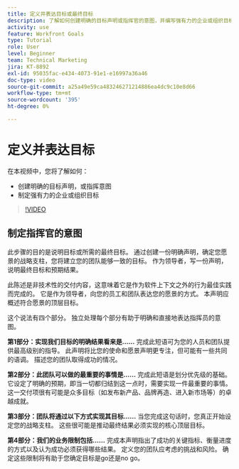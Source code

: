 ```yaml
---
title: 定义并表达目标或最终目标
description: 了解如何创建明确的目标声明或指挥官的意图，并编写强有力的企业或组织目标。
activity: use
feature: Workfront Goals
type: Tutorial
role: User
level: Beginner
team: Technical Marketing
jira: KT-8892
exl-id: 95035fac-e434-4073-91e1-e16997a36a46
doc-type: video
source-git-commit: a25a49e59ca483246271214886ea4dc9c10e8d66
workflow-type: tm+mt
source-wordcount: '395'
ht-degree: 0%

---
```


# 定义并表达目标

在本视频中，您将了解如何：

* 创建明确的目标声明，或指挥意图
* 制定强有力的企业或组织目标

>[!VIDEO](https://video.tv.adobe.com/v/335186/?quality=12&learn=on)

<!--
Your turn graphic
-->

## 制定指挥官的意图

此步骤的目的是说明目标或所需的最终目标。 通过创建一份明确声明，确定您愿景的战略支柱，您将建立您的团队能够一致的目标。 作为领导者，写一份声明，说明最终目标和预期结果。

此陈述是非技术性的交付内容，这意味着它是作为软件上下文之外的行为最佳实践而完成的。 它是作为领导者，向您的员工和团队表达您的愿景的方式。 本声明应概述符合愿景的顶层目标。

这个说法有四个部分。 独立处理每个部分有助于明确和直接地表达指挥员的意图。

**第1部分：实现我们目标的明确结果看来是……**
完成此短语可为您的人员和团队提供最高级别的指导。 此声明将比您的使命和愿景声明更专注，但可能有一些共同的语调。 描述您的团队取得成功的情况。

**第2部分：此团队可以做的最重要的事情是……**
完成此短语是划分优先级的基础。 它设定了明确的预期，即当一切都归结到这一点时，需要实现一件最重要的事情。 这一交付项很有可能是众多目标（如发布新产品、品牌再造、进入新市场等）的卓越成就。

**第3部分：团队将通过以下方式实现其目标……**
当您完成这句话时，您真正开始设定您的战略支柱。 这些很可能是推动最终结果必须实现的核心顶层目标。

**第4部分：我们的业务限制包括……**
完成本声明指出了成功的关键指标、衡量进度的方式以及认为成功必须获得哪些结果。 定义您的团队应考虑的挑战和风险。 确定这些限制将有助于您确定目标是go还是no go。
